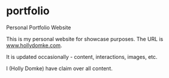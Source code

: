 portfolio
=========

Personal Portfolio Website

This is my personal website for showcase purposes. The URL is www.hollydomke.com.

It is updated occasionally - content, interactions, images, etc. 

I (Holly Domke) have claim over all content. 
